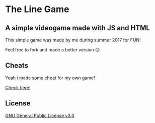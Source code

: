 # The Line Game

## A simple videogame made with JS and HTML
This simple game was made by me during summer 2017 for FUN!

Feel free to fork and made a better version 😉

## Cheats
Yeah i made some cheat for my own game!

[Check here!](https://github.com/MichaelDevC/the-line-game/blob/main/cheat.md)

## License
[GNU General Public License v3.0](https://github.com/MichaelDevC/the-line-game/blob/main/LICENSE)
